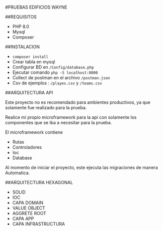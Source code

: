 #PRUEBAS EDIFICIOS WAYNE

##REQUISITOS
- PHP 8.0
- Mysql
- Composer

##INSTALACION

- `composer install`
- Crear tabla en mysql
- Configurar BD en `/Config/database.php`
- Ejecutar comando `php -S localhost:8000`
- Collect de postman en el archivo `/postman.json`
- Csv de ejemplos : `/playes.csv` y `/teams.csv`

##ARQUITECTURA API

Este proyecto no es recomendado para ambientes productivos, ya que solamente fue realizado para la prueba.

Realice mi propio microframework para la api con solamente los componentes que se iba a necesitar para la prueba.

El microframework contiene

- Rutas
- Controladores
- Ioc
- Database

Al momento de iniciar el proyecto, este ejecuta las migraciones de manera Automatica.

##ARQUITECTURA HEXAGONAL
- SOLID
- IOC
- CAPA DOMAIN
- VALUE OBJECT
- AGGRETE ROOT
- CAPA APP
- CAPA INFRASTRUCTURA


